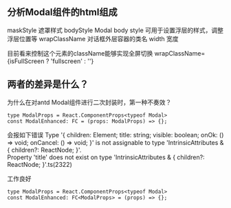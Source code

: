 ## 分析Modal组件的html组成
maskStyle 遮罩样式
bodyStyle Modal body
style 可用于设置浮层的样式，调整浮层位置等
wrapClassName 对话框外层容器的类名
width 宽度


目前看来控制这个元素的className能够实现全屏切换
wrapClassName={isFullScreen ? 'fullscreen' : ''}









## 两者的差异是什么？
为什么在对antd Modal组件进行二次封装时，第一种不奏效？
```tsx
type ModalProps = React.ComponentProps<typeof Modal>
const ModalEnhanced: FC = (props: ModalProps) => {};
```
会报如下错误
Type '{ children: Element; title: string; visible: boolean; onOk: () => void; onCancel: () => void; }' is not assignable to type 'IntrinsicAttributes & { children?: ReactNode; }'.  
Property 'title' does not exist on type 'IntrinsicAttributes & { children?: ReactNode; }'.ts(2322)

工作良好
```
type ModalProps = React.ComponentProps<typeof Modal>
const ModalEnhanced: FC<ModalProps> = (props) => {};
```

<!--stackedit_data:
eyJoaXN0b3J5IjpbLTEzMTU1OTU0NTQsLTI0MDc2NTYyOCwtND
c4MjkwNzcwLDE4ODg5NjIyNjgsODAzOTAzMDkwLDE5NjY4MzU5
ODUsLTMxOTI2NDIyNywxOTk1NjU0MzUxLC0xNzc1NDc2ODM5XX
0=
-->